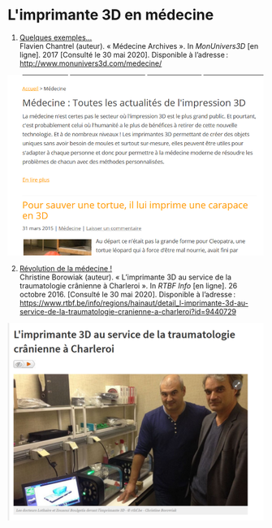 # L'imprimante 3D en médecine

1. [Quelques exemples...](http://www.monunivers3d.com/medecine/)  
Flavien Chantrel (auteur). « Médecine Archives ». In _MonUnivers3D_ [en ligne]. 2017 [Consulté le 30 mai 2020]. Disponible à l’adresse : http://www.monunivers3d.com/medecine/
  
![image](images/3dactu.png)

2. [Révolution de la médecine !](https://www.rtbf.be/info/regions/hainaut/detail_l-imprimante-3d-au-service-de-la-traumatologie-cranienne-a-charleroi?id=9440729)  
Christine Borowiak (auteur). « L’imprimante 3D au service de la traumatologie crânienne à Charleroi ». In _RTBF Info_ [en ligne]. 26 octobre 2016. [Consulté le 30 mai 2020]. Disponible à l’adresse : https://www.rtbf.be/info/regions/hainaut/detail_l-imprimante-3d-au-service-de-la-traumatologie-cranienne-a-charleroi?id=9440729

![image](images/3dtrauma.png)
